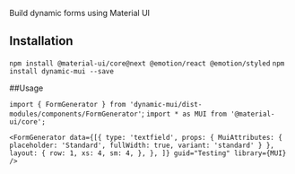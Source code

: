 Build dynamic forms using Material UI

## Installation

`npm install @material-ui/core@next @emotion/react @emotion/styled`
`npm install dynamic-mui --save`

##Usage 

`import { FormGenerator } from 'dynamic-mui/dist-modules/components/FormGenerator'`;
`import * as MUI from '@material-ui/core';`

`<FormGenerator
data={[{
type: 'textfield',
props: { MuiAttributes: { placeholder: 'Standard', fullWidth: true, variant: 'standard' } },
layout: {
row: 1,
xs: 4,
sm: 4,
},
},
]}
guid="Testing"
library={MUI}
/>`
